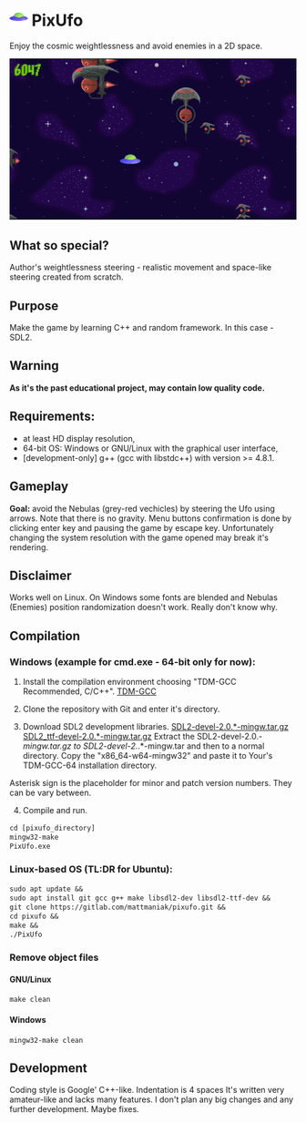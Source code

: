 # <img src='icon.bmp' width='32'> PixUfo
Enjoy the cosmic weightlessness and avoid enemies in a 2D space.

![image](screenshot.png "Gameplay in PixUfo")

## What so special?
Author's weightlessness steering - realistic movement and space-like steering
created from scratch.

## Purpose
Make the game by learning C++ and random framework. In this case - SDL2.

## Warning
**As it's the past educational project, may contain low quality code.**

## Requirements:
- at least HD display resolution,
- 64-bit OS: Windows or GNU/Linux with the graphical user interface,
- [development-only] g++ (gcc with libstdc++) with version >= 4.8.1.

## Gameplay
**Goal:** avoid the Nebulas (grey-red vechicles) by steering the Ufo using
arrows. Note that there is no gravity. Menu buttons confirmation is done by
clicking enter key and pausing the game by escape key. Unfortunately changing
the system resolution with the game opened may break it's rendering.

## Disclaimer
Works well on Linux. On Windows some fonts are blended and Nebulas (Enemies)
position randomization doesn't work. Really don't know why.

## Compilation
### Windows (example for cmd.exe - 64-bit only for now):
1. Install the compilation environment choosing "TDM-GCC Recommended, C/C++".
[TDM-GCC](http://tdm-gcc.tdragon.net/)

2. Clone the repository with Git and enter it's directory.

3. Download SDL2 development libraries.
[SDL2-devel-2.0.*-mingw.tar.gz](https://www.libsdl.org/download-2.0.php)
[SDL2_ttf-devel-2.0.*-mingw.tar.gz](https://www.libsdl.org/projects/SDL_ttf/)
Extract the SDL2-devel-2.0.*-mingw.tar.gz to SDL2-devel-2.*.*-mingw.tar and
then to a normal directory. Copy the "x86_64-w64-mingw32" and paste it to Your's
TDM-GCC-64 installation directory.

Asterisk sign is the placeholder for minor and patch version numbers. They can
be vary between.

4. Compile and run.
```
cd [pixufo_directory]
mingw32-make
PixUfo.exe
```

### Linux-based OS (TL:DR for Ubuntu):
```
sudo apt update &&
sudo apt install git gcc g++ make libsdl2-dev libsdl2-ttf-dev &&
git clone https://gitlab.com/mattmaniak/pixufo.git &&
cd pixufo &&
make &&
./PixUfo
```

### Remove object files
#### GNU/Linux
```
make clean
```
#### Windows
```
mingw32-make clean
```

## Development
Coding style is Google' C++-like. Indentation is 4 spaces It's written very
amateur-like and lacks many features. I don't plan any big changes and any
further development. Maybe fixes.
